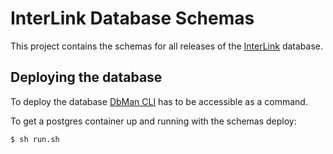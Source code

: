 # InterLink Database Schemas

This project contains the schemas for all releases of the [InterLink](https://www.github.com/southwinds-io/interlink) database.

## Deploying the database

To deploy the database [DbMan CLI](https://github.com/southwinds-io/dbman.git) has to be accessible as a command.

To get a postgres container up and running with the schemas deploy:

```bash
$ sh run.sh
```



